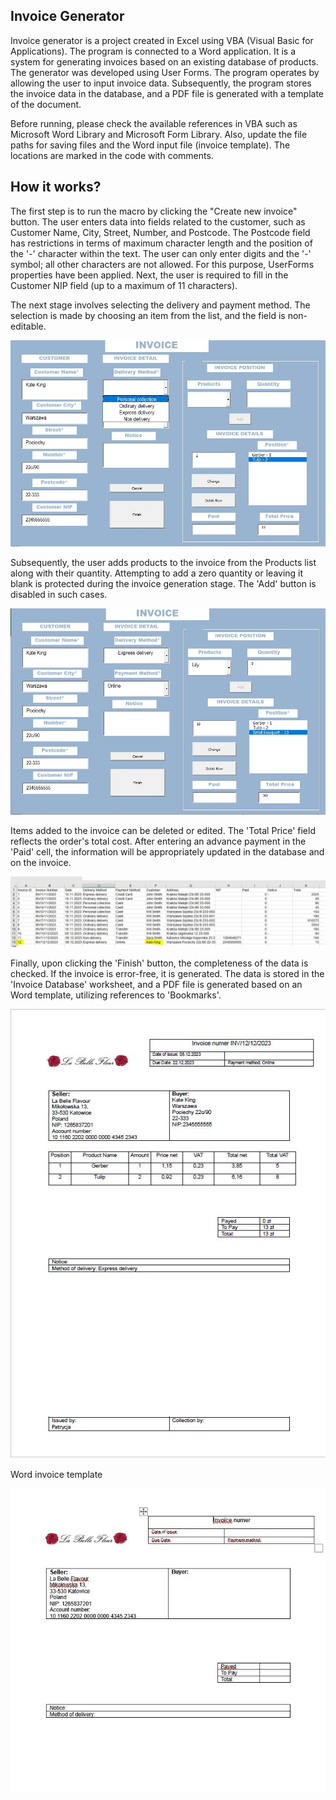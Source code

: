 
## Invoice Generator

<p>Invoice generator is a project created in Excel using VBA (Visual Basic for Applications). The program is connected to a Word application. It is a system for generating invoices based on an existing database of products. The generator was developed using User Forms. The program operates by allowing the user to input invoice data. Subsequently, the program stores the invoice data in the database, and a PDF file is generated with a template of the document.</p>

<p>Before running, please check the available references in VBA such as Microsoft Word Library and Microsoft Form Library. Also, update the file paths for saving files and the Word input file (invoice template). The locations are marked in the code with comments.<br />

## How it works?

<p>The first step is to run the macro by clicking the "Create new invoice" button. The user enters data into fields related to the customer, such as Customer Name, City, Street, Number, and Postcode. The Postcode field has restrictions in terms of maximum character length and the position of the '-' character within the text. The user can only enter digits and the '-' symbol; all other characters are not allowed.
For this purpose, UserForms properties have been applied. Next, the user is required to fill in the Customer NIP field (up to a maximum of 11 characters).</p>

<p>The next stage involves selecting the delivery and payment method. The selection is made by choosing an item from the list, and the field is non-editable.</p>

![Invoice Generator delivery](./images/deliveryMethod.JPG)

<p>Subsequently, the user adds products to the invoice from the Products list along with their quantity. Attempting to add a zero quantity or leaving it blank is protected during the invoice generation stage. The 'Add' button is disabled in such cases.</p>

![Invoice Generator](./images/invoicePosition.JPG)

<p>Items added to the invoice can be deleted or edited. The 'Total Price' field reflects the order's total cost. After entering an advance payment in the 'Paid' cell, the information will be appropriately updated in the database and on the invoice.</p>

![Database](./images/databasePhoto.JPG)

<p>Finally, upon clicking the 'Finish' button, the completeness of the data is checked. If the invoice is error-free, it is generated. The data is stored in the 'Invoice Database' worksheet, and a PDF file is generated based on an Word template, utilizing references to 'Bookmarks'.</p>

![PDF Invoice](./images/FinishInvoice.JPG)

<p>Word invoice template</p>

![Word Invoice](./images/invoiceTemplateWord.JPG)
